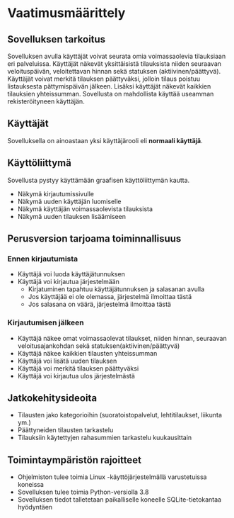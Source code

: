 # Vaatimusmäärittely
## Sovelluksen tarkoitus
Sovelluksen avulla käyttäjät voivat seurata omia voimassaolevia tilauksiaan eri palveluissa. Käyttäjät näkevät yksittäisistä tilauksista niiden seuraavan veloituspäivän, veloitettavan hinnan sekä statuksen (aktiivinen/päättyvä). Käyttäjät voivat merkitä tilauksen päättyväksi, jolloin tilaus poistuu listauksesta pättymispäivän jälkeen. Lisäksi käyttäjät näkevät kaikkien tilauksien yhteissumman. Sovellusta on mahdollista käyttää useamman rekisteröityneen käyttäjän.

## Käyttäjät
Sovelluksella on ainoastaan yksi käyttäjärooli eli **normaali käyttäjä**.

## Käyttöliittymä
Sovellusta pystyy käyttämään graafisen käyttöliittymän kautta.
- Näkymä kirjautumissivulle
- Näkymä uuden käyttäjän luomiselle
- Näkymä käyttäjän voimassaolevista tilauksista
- Näkymä uuden tilauksen lisäämiseen

## Perusversion tarjoama toiminnallisuus
### Ennen kirjautumista
- Käyttäjä voi luoda käyttäjätunnuksen 
- Käyttäjä voi kirjautua järjestelmään 
	- Kirjatuminen tapahtuu käyttäjätunnuksen ja salasanan avulla
	- Jos käyttäjää ei ole olemassa, järjestelmä ilmoittaa tästä
	- Jos salasana on väärä, järjestelmä ilmoittaa tästä

### Kirjautumisen jälkeen
- Käyttäjä näkee omat voimassaolevat tilaukset, niiden hinnan, seuraavan veloitusajankohdan sekä statuksen(aktiivinen/päättyvä) 
- Käyttäjä näkee kaikkien tilausten yhteissumman
- Käyttäjä voi lisätä uuden tilauksen
- Käyttäjä voi merkitä tilauksen päättyväksi
- Käyttäjä voi kirjautua ulos järjestelmästä

## Jatkokehitysideoita
- Tilausten jako kategorioihin (suoratoistopalvelut, lehtitilaukset, liikunta ym.)
- Päättyneiden tilausten tarkastelu
- Tilauksiin käytettyjen rahasummien tarkastelu kuukausittain

## Toimintaympäristön rajoitteet
- Ohjelmiston tulee toimia Linux -käyttöjärjestelmällä varustetuissa koneissa
- Sovelluksen tulee toimia Python-versiolla 3.8
- Sovelluksen tiedot talletetaan paikalliselle koneelle SQLite-tietokantaa hyödyntäen

